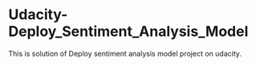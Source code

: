# Udacity-Deploy_Sentiment_Analysis_Model
This is solution of Deploy sentiment analysis model project on udacity.
